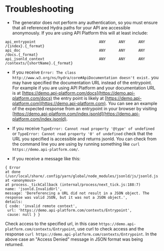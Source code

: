 # Troubleshooting

* The generator does not perform any authentication, so you must ensure that all referenced Hydra paths for your API are
accessible anonymously. If you are using API Platform this will at least include:

```
api_entrypoint                             ANY      ANY      ANY    /{index}.{_format}
api_doc                                    ANY      ANY      ANY    /docs.{_format}
api_jsonld_context                         ANY      ANY      ANY    /contexts/{shortName}.{_format}
```

* If you receive `Error: The class http://www.w3.org/ns/hydra/core#ApiDocumentation doesn't exist.` you may have
specified the documentation URL instead of the entrypoint. For example if you are using API Platform and your
documentation URL is at [https://demo.api-platform.com/docs](https://demo.api-platform.com/docs) the entry point is
likely at [https://demo.api-platform.com](https://demo.api-platform.com). You can see an example of the expected
response from an entrypoint in your browser by visiting
[https://demo.api-platform.com/index.jsonld](https://demo.api-platform.com/index.jsonld).

* If you receive `TypeError: Cannot read property '@type' of undefined` or `TypeError: Cannot read property '0'
of undefined` check that the URL you specified is accessible and returns jsonld. You can check from the command line
you are using by running something like `curl https://demo.api-platform.com/`.

* If you receive a message like this:

```
{ Error
at done (/usr/local/share/.config/yarn/global/node_modules/jsonld/js/jsonld.js:6851:19)
at <anonymous>
at process._tickCallback (internal/process/next_tick.js:188:7)
name: 'jsonld.InvalidUrl',
message: 'Dereferencing a URL did not result in a JSON object. The response was valid JSON, but it was not a JSON object.',
details:
{ code: 'invalid remote context',
 url: 'https://demo.api-platform.com/contexts/Entrypoint',
 cause: null } }
```

Check access to the specified url, in this case `https://demo.api-platform.com/contexts/Entrypoint`, use curl to check
access and the response `curl https://demo.api-platform.com/contexts/Entrypoint`. In the above case an "Access Denied"
message in JSON format was being returned.  
